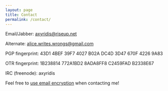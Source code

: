 ```yaml
---
layout: page
title: Contact
permalink: /contact/
---
```


Email/Jabber: <axyridis@riseup.net> 

Alternate: <alice.writes.wrongs@gmail.com>

PGP fingerprint: 43D1 4BEF 39F7 4027 B02A DC4D 3D47 670F 4226 9A83 

OTR fingerprint: 1B238814 772A1BD2 8ADA8FF8 C2459FAD B2338E67

IRC (freenode): axyridis

Feel free to [use email encryption](https://emailselfdefense.fsf.org/en/) when
contacting me!
